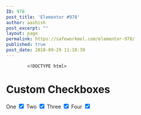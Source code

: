 ```yaml
---
ID: 978
post_title: 'Elementor #978'
author: aashish
post_excerpt: ""
layout: page
permalink: https://safeworkmel.com/elementor-978/
published: true
post_date: 2018-09-29 11:18:39
---
```

<!-- wp:fl-builder/layout /-->		
			<!DOCTYPE html>
<html>
    <head>
    <meta charset="utf-8" />
</head>
<style>
/* The container */
.cont {
    display: block;
    position: relative;
    padding-left: 35px;
    margin-bottom: 12px;
    cursor: pointer;
    font-size: 22px;
    -webkit-user-select: none;
    -moz-user-select: none;
    -ms-user-select: none;
    user-select: none;
}
/* Hide the browser's default checkbox */
.cont input {
    position: absolute;
    opacity: 0;
    cursor: pointer;
}
/* Create a custom checkbox */
.check {
    position: absolute;
    top: 0;
    left: 0;
    height: 25px;
    width: 25px;
    background-color: #eee;
}
/* On mouse-over, add a grey background color */
.cont:hover input ~ .check {
    background-color: #ccc;
}
/* When the checkbox is checked, add a blue background */
.cont input:checked ~ .check {
    background-color: #2196F3;
}
/* Create the checkmark/indicator (hidden when not checked) */
.check:after {
    content: "";
    position: absolute;
    display: none;
}
/* Show the checkmark when checked */
.cont input:checked ~ .check:after {
    display: block;
}
/* Style the checkmark/indicator */
.cont .check:after {
    left: 9px;
    top: 5px;
    width: 5px;
    height: 10px;
    border: solid white;
    border-width: 0 3px 3px 0;
    -webkit-transform: rotate(45deg);
    -ms-transform: rotate(45deg);
    transform: rotate(45deg);
}
</style>
<body>
<h1>Custom Checkboxes</h1>
<label>One
  <input type="checkbox" checked="checked">
</label>
<label>Two
  <input type="checkbox" checked="checked">
</label>
<label>Three
  <input type="checkbox" checked="checked">
</label>
<label>Four
  <input type="checkbox" checked="checked">
</label>
</body>
</html>